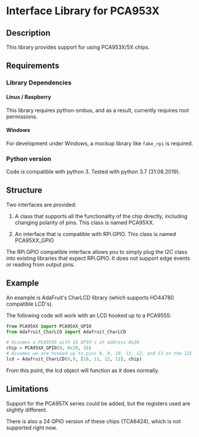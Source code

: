 # Interface Library for PCA953X

## Description

This library provides support for using PCA953X/5X chips.

## Requirements
### Library Dependencies
#### Linux / Raspberry
This library requires python-smbus, and as a result, currently requires root permissions.
#### Windows
For development under Windows, a mockup library like `fake_rpi` is required.

### Python version

Code is compatible with python 3. Tested with python 3.7 (31.08.2019).

## Structure

Two interfaces are provided:

1. A class that supports all the functionality of the chip directly,
including changing polarity of pins. This class is named PCA95XX.

2. An interface that is compatible with RPi.GPIO.  This class is
named PCA95XX_GPIO


The RPi.GPIO compatible interface allows you to simply plug the I2C class
into existing libraries that expect RPi.GPIO.  It does not support edge events
or reading from output pins.


## Example

An example is AdaFruit's CharLCD library (which supports HD44780 compatible
LCD's).

The following code will work with an LCD hooked up to a PCA9555:

```python
from PCA95XX import PCA95XX_GPIO
from Adafruit_CharLCD import Adafruit_CharLCD

# Assumes a PCA9555 with 16 GPIO's at address 0x20
chip = PCA95XX_GPIO(0, 0x20, 16) 
# Assumes we are hooked up to pins 8, 9, 10, 11, 12, and 13 on the I2C chip
lcd = Adafruit_CharLCD(8,9, [10, 11, 12, 13], chip)
```

From this point, the lcd object will function as it does normally.

## Limitations

Support for the PCA957X series could be added, but the registers used
are slightly different.

There is also a 24 GPIO version of these chips (TCA6424), which is
not supported right now.

